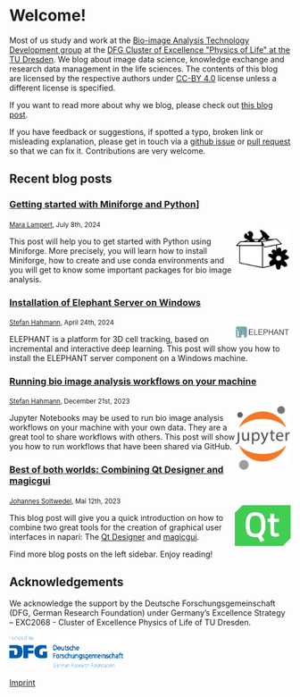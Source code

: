 # Welcome!
Most of us study and work at the [Bio-image Analysis Technology Development group](https://physics-of-life.tu-dresden.de/bia) at the [DFG Cluster of Excellence "Physics of Life" at the TU Dresden](https://physics-of-life.tu-dresden.de/).
We blog about image data science, knowledge exchange and research data management in the life sciences. The contents of this blog are licensed by the respective authors under [CC-BY 4.0](https://creativecommons.org/licenses/by/4.0/) license unless a different license is specified.

If you want to read more about why we blog, please check out [this blog post](robert_haase/why_we_blog/readme.md).

If you have feedback or suggestions, if spotted a typo, broken link or misleading explanation, please get in touch via a
[github issue](https://github.com/BiAPoL/blog/issues) or
[pull request](https://github.com/BiAPoL/blog/pulls) so that we can fix it. Contributions are very welcome.

## Recent blog posts

### [Getting started with Miniforge and Python](mara_lampert/getting_started_with_miniforge_and_python/readme)]

<small>[Mara Lampert](mara_lampert/readme), July 8th, 2024</small><br>
<img src="images/package_manager.jpeg" width="100" align="right"><p>This post will help you to get started with Python using Miniforge. More precisely, you will learn how to install Miniforge, how to create and use conda environments and you will get to know some important packages for bio image analysis.</p>

### [Installation of Elephant Server on Windows](stefan_hahmann/elephant_server_installation_windows/readme)

<small>[Stefan Hahmann](stefan_hahmann/readme), April 24th, 2024</small><br>
<img src="images/elephant-logo.png" width="100" align="right"><p>ELEPHANT is a platform for 3D cell tracking, based on incremental and interactive deep learning. This post will show you how to install the ELEPHANT server component on a Windows machine.</p>

### [Running bio image analysis workflows on your machine](stefan_hahmann/github_desktop_jupyter_notebook/readme)

<small>[Stefan Hahmann](stefan_hahmann/readme), December 21st, 2023</small><br>
<img src="images/jupyter_logo.png" width="100" align="right"><p>Jupyter Notebooks may be used to run bio image analysis workflows on your machine with your own data. They are a great tool to share workflows with others. This post will show you how to run workflows that have been shared via GitHub. </p>

### [Best of both worlds: Combining Qt Designer and magicgui](johannes_mueller/qtdesigner_and_magicgui/readme)

<small>[Johannes Soltwedel](johannes_mueller/readme), Mai 12th, 2023</small><br>
<img src="images/qt_logo.png" width="100" align="right"><p>This blog post will give you a quick introduction on how to combine two great tools for the creation of graphical user interfaces in napari: The [Qt Designer](https://doc.qt.io/qt-6/qtdesigner-manual.html) and [magicgui](https://pyapp-kit.github.io/magicgui/). </p>

Find more blog posts on the left sidebar.
Enjoy reading!

## Acknowledgements
We acknowledge the support by the Deutsche Forschungsgemeinschaft (DFG, German Research Foundation) under Germany’s Excellence Strategy – EXC2068 - Cluster of Excellence Physics of Life of TU Dresden.

<img style="height:60px" src="images/dfg_logo.png">

[Imprint](imprint.md)
